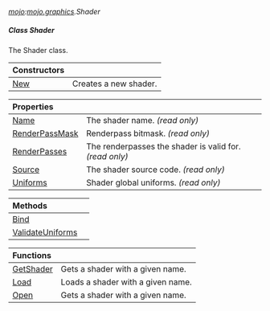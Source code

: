 _[mojo](../../modules/mojo/mojo-module.md):[mojo.graphics](../../modules/mojo/mojo-graphics.md).Shader_
##### Class Shader
The Shader class.

| Constructors | |
|:---|:---|
| [New](mojo-graphics-shader-new.md) | Creates a new shader. |

| Properties | |
|:---|:---|
| [Name](mojo-graphics-shader-name.md) | The shader name. _(read only)_ |
| [RenderPassMask](mojo-graphics-shader-renderpassmask.md) | Renderpass bitmask. _(read only)_ |
| [RenderPasses](mojo-graphics-shader-renderpasses.md) | The renderpasses the shader is valid for. _(read only)_ |
| [Source](mojo-graphics-shader-source.md) | The shader source code. _(read only)_ |
| [Uniforms](mojo-graphics-shader-uniforms.md) | Shader global uniforms. _(read only)_ |

| Methods | |
|:---|:---|
| [Bind](mojo-graphics-shader-bind.md) |  |
| [ValidateUniforms](mojo-graphics-shader-validateuniforms.md) |  |

| Functions | |
|:---|:---|
| [GetShader](mojo-graphics-shader-getshader.md) | Gets a shader with a given name. |
| [Load](mojo-graphics-shader-load.md) | Loads a shader with a given name. |
| [Open](mojo-graphics-shader-open.md) | Gets a shader with a given name. |
